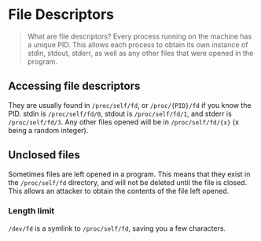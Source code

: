 # File Descriptors
> What are file descriptors? Every process running on the machine has a unique PID. This allows each process to obtain its own instance of stdin, stdout, stderr, as well as any other files that were opened in the program. 

## Accessing file descriptors
They are usually found in `/proc/self/fd`, or `/proc/{PID}/fd` if you know the PID. stdin is `/proc/self/fd/0`, stdout is `/proc/self/fd/1`, and stderr is `/proc/self/fd/3`. Any other files opened will be in `/proc/self/fd/{x}` (x being a random integer).

## Unclosed files
Sometimes files are left opened in a program. This means that they exist in the `/proc/self/fd` directory, and will not be deleted until the file is closed. This allows an attacker to obtain the contents of the file left opened. 

### Length limit
`/dev/fd` is a symlink to `/proc/self/fd`, saving you a few characters.
